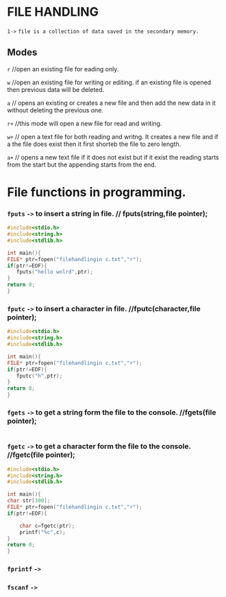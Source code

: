 # FILE HANDLING

`1->` `file is a collection of data saved in the secondary memory.`


## Modes
`r` //open an existing file for eading only.

`w` //open an existing file for writing or editing. if an existing file is opened then previous data will be deleted.

`a` // opens an existing or creates a new file and then add the new data in it without deleting the previous one. 

`r+` //this mode will open a new file for read and writing.

`w+` // open a text file for both reading and writng. It creates a new file and if a the file does exist then it first shorteb the file to zero length.

`a+` // opens a new text file if it does not exist but if it exist the reading starts from the start but the appending starts from the end.


# File functions in programming.
### `fputs`  `->` to insert a string in file. // fputs(string,file pointer);    
 ```c
 #include<stdio.h>
#include<string.h>
#include<stdlib.h>

int main(){
 FILE* ptr=fopen("filehandlingin c.txt","r");
 if(ptr!=EOF){
    fputs("hello wolrd",ptr);
 }
return 0;
}

 ```
 
 ### `fputc`  `->` to insert a character in file.  //fputc(character,file pointer);
 ```c
 #include<stdio.h>
#include<string.h>
#include<stdlib.h>

int main(){
 FILE* ptr=fopen("filehandlingin c.txt","r");
 if(ptr!=EOF){
    fputc("h",ptr);
 }
return 0;
}

 ```
 
 
 ### `fgets`  `->` to get a string form the file to the console. //fgets(file pointer);
 ```c
 
 ```
 
 ### `fgetc`  `->` to get a character form the file to the console. //fgetc(file pointer);
 ```c
 #include<stdio.h>
#include<string.h>
#include<stdlib.h>

int main(){
char str[100];
 FILE* ptr=fopen("filehandlingin c.txt","r");
 if(ptr!=EOF){

     char c=fgetc(ptr);
     printf("%c",c);
 }
return 0;
}

 ```
 
 ### `fprintf`  `->`

 ### `fscanf`  `->`
 

